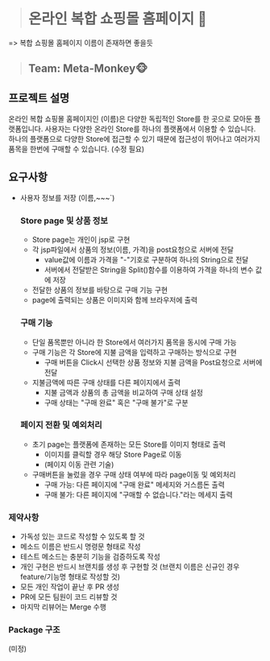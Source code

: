 ># 온라인 복합 쇼핑몰 홈페이지 🛒
=> 복합 쇼핑몰 홈페이지 이름이 존재하면 좋을듯
>## Team: Meta-Monkey🐵
## 프로젝트 설명
 온라인 복합 쇼핑몰 홈페이지인 (이름)은 다양한 독립적인 Store를 한 곳으로 모아둔 플랫폼입니다.
사용자는 다양한 온라인 Store를 하나의 플랫폼에서 이용할 수 있습니다. 하나의 플랫폼으로 다양한 Store에
접근할 수 있기 때문에 접근성이 뛰어나고 여러가지 품목을 한번에 구매할 수 있습니다. (수정 필요)

[//]: # (### 사용가능 기능 )

[//]: # (- 사용자 정보에 따)
## 요구사항
- 사용자 정보를 저장 (이름,~~~`)
  ### Store page 및 상품 정보 
  - Store page는 개인이 jsp로 구현
  - 각 jsp파일에서 상품의 정보(이름, 가격)을 post요청으로 서버에 전달
    - value값에 이름과 가격을 "-"기호로 구분하여 하나의 String으로 전달
    - 서버에서 전달받은 String을 Split()함수를 이용하여 가격을 하나의 변수 값에 저장
  - 전달한 상품의 정보를 바탕으로 구매 기능 구현 
  - page에 출력되는 상품은 이미지와 함께 브라우저에 출력

  ### 구매 기능
  - 단일 품목뿐만 아니라 한 Store에서 여러가지 품목을 동시에 구매 가능
  - 구매 기능은 각 Store에 지불 금액을 입력하고 구매하는 방식으로 구현
    - 구매 버튼을 Click시 선택한 상품 정보와 지불 금액을 Post요청으로 서버에 전달
  - 지불금액에 따른 구매 상태를 다른 페이지에서 출력 
    - 지불 금액과 상품의 총 금액을 비교하여 구매 상태 설정
    - 구매 상태는 "구매 완료" 혹은 "구매 불가"로 구분
  
  ### 페이지 전환 및 예외처리
  - 초기 page는 플랫폼에 존재하는 모든 Store를 이미지 형태로 출력
    - 이미지를 클릭할 경우 해당 Store Page로 이동
    - (페이지 이동 관련 기술)
  - 구매버튼을 눌렀을 경우 구매 상태 여부에 따라 page이동 및 예외처리
    - 구매 가능: 다른 페이지에 "구매 완료" 메세지와 거스름돈 출력
    - 구매 불가: 다른 페이지에 "구매할 수 없습니다."라는 메세지 출력

### 제약사항
- 가독성 있는 코드로 작성할 수 있도록 할 것
- 메소드 이름은 반드시 명령문 형태로 작성
- 테스트 메소드는 충분히 기능을 검증하도록 작성
- 개인 구현은 반드시 브랜치를 생성 후 구현할 것
  (브랜치 이름은 신규인 경우 feature/기능명 형태로 작성할 것)
- 모든 개인 작업이 끝난 후 PR 생성
- PR에 모든 팀원이 코드 리뷰할 것
- 마지막 리뷰어는 Merge 수행

### Package 구조
(미정)
